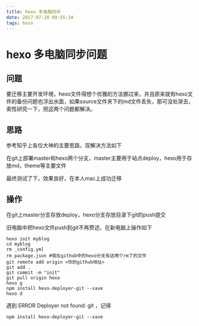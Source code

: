 ```yaml
---
title: hexo 多电脑同步
date: 2017-07-28 09:55:34
tags: hexo
---
```


# hexo 多电脑同步问题

## 问题

要迁移主要开发环境，hexo文件得想个优雅的方法挪过来，并且原来就有hexo文件的备份问题也浮出水面，如果source文件夹下的md文件丢失，那可没处哭去，索性研究一下，把这两个问题都解决。

## 思路

参考知乎上各位大神的主要思路，现解决方法如下

在git上部署master和hexo两个分支，master主要用于站点deploy，hexo用于存放md，theme等主要文件

最终测试了下，效果良好，在本人mac上成功迁移

## 操作

在git上master分支存放deploy，hexo分支存放目录下git的push提交

旧电脑中把hexo文件push到git不再赘述，在新电脑上操作如下

```
hexo init myblog
cd myblog
rm _config.yml
rm package.json #我在github中的hexo分支有这两个rm了的文件
git remote add origin <你的github地址>
git add .
git commit -m "init"
git pull origin hexo
hexo g
npm install hexo-deployer-git --save
hexo d
```
遇到 ERROR Deployer not found: git ，记得

```
npm install hexo-deployer-git --save
```
